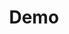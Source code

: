 ---
layout: theme-site/blog/posts
permalink: /demo/
title: Demo
include-seo: false
pagination:
  enabled: true
  collection: demo
  sort_field: 'date'
  sort_reverse: true
sitemap: false
masonry-grids: true
---